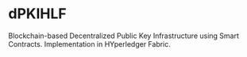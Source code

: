 # dPKIHLF
Blockchain-based Decentralized Public Key Infrastructure using Smart Contracts. Implementation in HYperledger Fabric.
